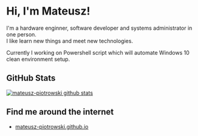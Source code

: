 # Hi, I'm Mateusz!

I'm a hardware enginner, software developer and systems administrator in one person.\
I like learn new things and meet new technologies.

Currently I working on Powershell script which will automate Windows 10 clean environment setup.

## GitHub Stats

[![mateusz-piotrowski github stats](https://github-readme-stats.vercel.app/api?username=mateusz-piotrowski)](https://github.com/anuraghazra/github-readme-stats)

## Find me around the internet
- <a href="https://mateusz-piotrowski.github.io/"> mateusz-piotrowski.github.io </a>
